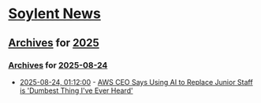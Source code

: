 # [Soylent News](../../../README.md)

## [Archives](../../index.md) for [2025](../index.md)

### [Archives](../../index.md) for [2025-08-24](index.md)

* [2025-08-24, 01:12:00](https://soylentnews.org/article.pl?sid=25/08/22/0656227&from=rss) - [AWS CEO Says Using AI to Replace Junior Staff is 'Dumbest Thing I've Ever Heard'](https://soylentnews.org/article.pl?sid=25/08/22/0656227&from=rss)
